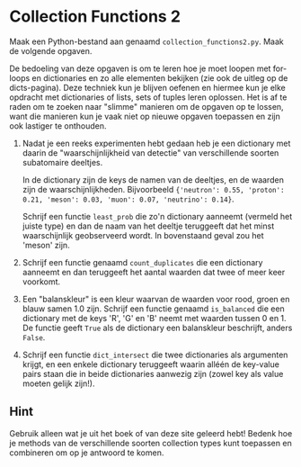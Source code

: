 # Collection Functions 2

Maak een Python-bestand aan genaamd `collection_functions2.py`. Maak de volgende opgaven.

De bedoeling van deze opgaven is om te leren hoe je moet loopen met for-loops en dictionaries en zo alle elementen bekijken (zie ook de uitleg op de dicts-pagina). Deze techniek kun je blijven oefenen en hiermee kun je elke opdracht met dictionaries of lists, sets of tuples leren oplossen. Het is af te raden om te zoeken naar "slimme" manieren om de opgaven op te lossen, want die manieren kun je vaak niet op nieuwe opgaven toepassen en zijn ook lastiger te onthouden.

1.  Nadat je een reeks experimenten hebt gedaan heb je een dictionary met daarin de "waarschijnlijkheid van detectie" van verschillende soorten subatomaire deeltjes.

    In de dictionary zijn de keys de namen van de deeltjes, en de waarden zijn de waarschijnlijkheden. Bijvoorbeeld `{'neutron': 0.55, 'proton': 0.21, 'meson': 0.03, 'muon': 0.07, 'neutrino': 0.14}`.

    Schrijf een functie `least_prob` die zo'n dictionary aanneemt (vermeld het juiste type) en dan de naam van het deeltje teruggeeft dat het minst waarschijnlijk geobserveerd wordt. In bovenstaand geval zou het 'meson' zijn.

2.  Schrijf een functie genaamd `count_duplicates` die een dictionary aanneemt en dan teruggeeft het aantal waarden dat twee of meer keer voorkomt.

3.  Een "balanskleur" is een kleur waarvan de waarden voor rood, groen en blauw samen 1.0 zijn. Schrijf een functie genaamd `is_balanced` die een dictionary met de keys 'R', 'G' en 'B' neemt met waarden tussen 0 en 1. De functie geeft `True` als de dictionary een balanskleur beschrijft, anders `False`.

4.  Schrijf een functie `dict_intersect` die twee dictionaries als argumenten krijgt, en een enkele dictionary teruggeeft waarin alléén de key-value pairs staan die in beide dictionaries aanwezig zijn (zowel key als value moeten gelijk zijn!).

## Hint

Gebruik alleen wat je uit het boek of van deze site geleerd hebt! Bedenk hoe je methods van de verschillende soorten collection types kunt toepassen en combineren om op je antwoord te komen.
